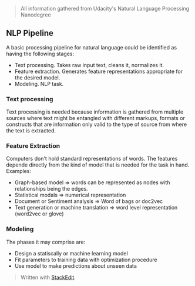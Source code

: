 > All information gathered from Udacity's Natural Language Processing Nanodegree

## NLP Pipeline

A basic processing pipeline for natural language could be identified as having the following stages:
- Text processing. Takes raw input text, cleans it, normalizes it.
- Feature extraction. Generates feature representations appropriate for the desired model.
- Modeling. NLP task.

### Text processing

Text processing is needed because information is gathered from multiple sources where text might be entangled with different markups, formats or constructs that are information only valid to the type of source from where the text is extracted.

### Feature Extraction

Computers don't hold standard representations of words. The features depende directly from the kind of model that is needed for the task in hand.
Examples:
- Graph-based model => words can be represented as nodes with relationships being the edges.
- Statistical modals => numerical representation
- Document or Sentiment analysis => Word of bags or doc2vec
- Text generation or machine translation => word level representation (word2vec or glove)

### Modeling
The phases it may comprise are: 
- Design a statiscally or machine learning model
- Fit parameters to training data with optimization procedure
- Use model to make predictions about unseen data

> Written with [StackEdit](https://stackedit.io/).

<!--stackedit_data:
eyJoaXN0b3J5IjpbLTg4MjcxODkyNCwtMjg1MzEyNDc4XX0=
-->